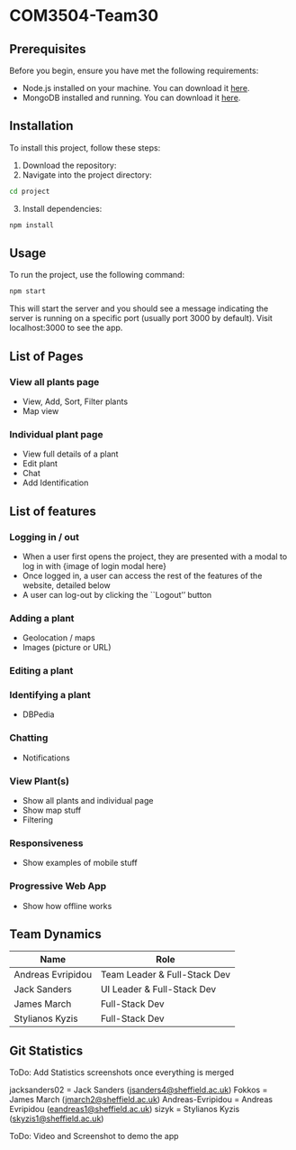 # COM3504-Team30

## Prerequisites

Before you begin, ensure you have met the following requirements:

- Node.js installed on your machine. You can download it [here](https://nodejs.org/).
- MongoDB installed and running. You can download it [here](https://www.mongodb.com/try/download/community).

## Installation

To install this project, follow these steps:

1. Download the repository:
2. Navigate into the project directory:
```bash
cd project
```

3. Install dependencies:
```bash
npm install
```

## Usage
To run the project, use the following command:
```bash
npm start
```
This will start the server and you should see a message indicating the server is running on a specific port (usually port 3000 by default).
Visit localhost:3000 to see the app.

## List of Pages
### View all plants page
- View, Add, Sort, Filter plants
- Map view
### Individual plant page
- View full details of a plant
- Edit plant
- Chat
- Add Identification

## List of features
### Logging in / out
- When a user first opens the project, they are presented with a modal to log in with
{image of login modal here}
- Once logged in, a user can access the rest of the features of the website, detailed below
- A user can log-out by clicking the ``Logout’’ button
### Adding a plant
- Geolocation / maps
- Images (picture or URL)
### Editing a plant
### Identifying a plant
- DBPedia 
### Chatting
- Notifications
### View Plant(s)
- Show all plants and individual page
- Show map stuff
- Filtering
### Responsiveness
- Show examples of mobile stuff
### Progressive Web App
- Show how offline works


## Team Dynamics
| Name      	| Role      	|
|---------------|---------------|
| Andreas Evripidou 	| Team Leader & Full-Stack Dev |
| Jack Sanders	|  UI Leader & Full-Stack Dev |
| James March		 |  Full-Stack Dev  	|
| Stylianos Kyzis 	|  Full-Stack Dev 	|

## Git Statistics

ToDo: Add Statistics screenshots once everything is merged

jacksanders02 = Jack Sanders (jsanders4@sheffield.ac.uk)
Fokkos = James March (jmarch2@sheffield.ac.uk)
Andreas-Evripidou = Andreas Evripidou (eandreas1@sheffield.ac.uk)
sizyk = Stylianos Kyzis (skyzis1@sheffield.ac.uk)



ToDo: Video and Screenshot to demo the app
